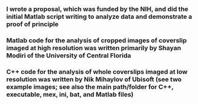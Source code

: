 ### I wrote a proposal, which was funded by the NIH, and did the initial Matlab script writing to analyze data and demonstrate a proof of principle 

### Matlab code for the analysis of cropped images of coverslip imaged at high resolution was written primarily by Shayan Modiri of the University of Central Florida

### C++ code for the analysis of whole coverslips imaged at low resolution was written by Nik Mihaylov of Ubisoft (see two example images; see also the main path/folder for C++, executable, mex, ini, bat, and Matlab files)
